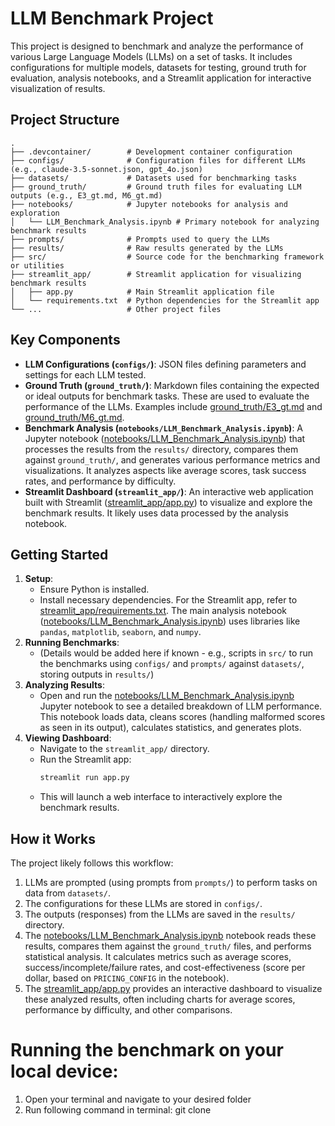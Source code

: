 # LLM Benchmark Project

This project is designed to benchmark and analyze the performance of various Large Language Models (LLMs) on a set of tasks. It includes configurations for multiple models, datasets for testing, ground truth for evaluation, analysis notebooks, and a Streamlit application for interactive visualization of results.

## Project Structure

```
.
├── .devcontainer/        # Development container configuration
├── configs/              # Configuration files for different LLMs (e.g., claude-3.5-sonnet.json, gpt_4o.json)
├── datasets/             # Datasets used for benchmarking tasks
├── ground_truth/         # Ground truth files for evaluating LLM outputs (e.g., E3_gt.md, M6_gt.md)
├── notebooks/            # Jupyter notebooks for analysis and exploration
│   └── LLM_Benchmark_Analysis.ipynb # Primary notebook for analyzing benchmark results
├── prompts/              # Prompts used to query the LLMs
├── results/              # Raw results generated by the LLMs
├── src/                  # Source code for the benchmarking framework or utilities
├── streamlit_app/        # Streamlit application for visualizing benchmark results
│   ├── app.py            # Main Streamlit application file
│   └── requirements.txt  # Python dependencies for the Streamlit app
└── ...                   # Other project files
```

## Key Components

*   **LLM Configurations (`configs/`)**: JSON files defining parameters and settings for each LLM tested.
*   **Ground Truth (`ground_truth/`)**: Markdown files containing the expected or ideal outputs for benchmark tasks. These are used to evaluate the performance of the LLMs. Examples include [ground_truth/E3_gt.md](ground_truth/E3_gt.md) and [ground_truth/M6_gt.md](ground_truth/M6_gt.md).
*   **Benchmark Analysis (`notebooks/LLM_Benchmark_Analysis.ipynb`)**: A Jupyter notebook ([notebooks/LLM_Benchmark_Analysis.ipynb](notebooks/LLM_Benchmark_Analysis.ipynb)) that processes the results from the `results/` directory, compares them against `ground_truth/`, and generates various performance metrics and visualizations. It analyzes aspects like average scores, task success rates, and performance by difficulty.
*   **Streamlit Dashboard (`streamlit_app/`)**: An interactive web application built with Streamlit ([streamlit_app/app.py](streamlit_app/app.py)) to visualize and explore the benchmark results. It likely uses data processed by the analysis notebook.

## Getting Started

1.  **Setup**:
    *   Ensure Python is installed.
    *   Install necessary dependencies. For the Streamlit app, refer to [streamlit_app/requirements.txt](streamlit_app/requirements.txt). The main analysis notebook ([notebooks/LLM_Benchmark_Analysis.ipynb](notebooks/LLM_Benchmark_Analysis.ipynb)) uses libraries like `pandas`, `matplotlib`, `seaborn`, and `numpy`.
2.  **Running Benchmarks**:
    *   (Details would be added here if known - e.g., scripts in `src/` to run the benchmarks using `configs/` and `prompts/` against `datasets/`, storing outputs in `results/`)
3.  **Analyzing Results**:
    *   Open and run the [notebooks/LLM_Benchmark_Analysis.ipynb](notebooks/LLM_Benchmark_Analysis.ipynb) Jupyter notebook to see a detailed breakdown of LLM performance. This notebook loads data, cleans scores (handling malformed scores as seen in its output), calculates statistics, and generates plots.
4.  **Viewing Dashboard**:
    *   Navigate to the `streamlit_app/` directory.
    *   Run the Streamlit app:
        ```sh
        streamlit run app.py
        ```
    *   This will launch a web interface to interactively explore the benchmark results.

## How it Works

The project likely follows this workflow:
1.  LLMs are prompted (using prompts from `prompts/`) to perform tasks on data from `datasets/`.
2.  The configurations for these LLMs are stored in `configs/`.
3.  The outputs (responses) from the LLMs are saved in the `results/` directory.
4.  The [notebooks/LLM_Benchmark_Analysis.ipynb](notebooks/LLM_Benchmark_Analysis.ipynb) notebook reads these results, compares them against the `ground_truth/` files, and performs statistical analysis. It calculates metrics such as average scores, success/incomplete/failure rates, and cost-effectiveness (score per dollar, based on `PRICING_CONFIG` in the notebook).
5.  The [streamlit_app/app.py](streamlit_app/app.py) provides an interactive dashboard to visualize these analyzed results, often including charts for average scores, performance by difficulty, and other comparisons.

# Running the benchmark on your local device:

1. Open your terminal and navigate to your desired folder
2. Run following command in terminal: git clone 
